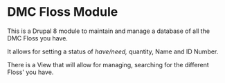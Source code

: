 # DMC Floss Module

This is a Drupal 8 module to maintain and manage
a database of all the DMC Floss you have.

It allows for setting a status of _have/need,_ quantity, Name and ID Number.

There is a View that will allow for managing, searching for the different Floss' you have.

